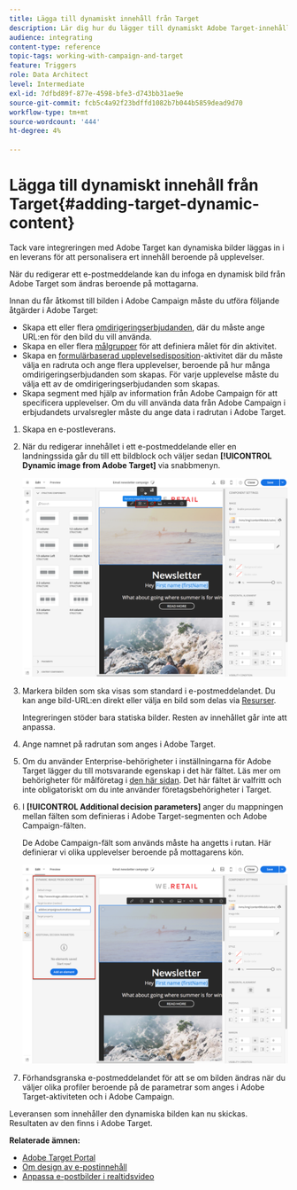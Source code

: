 ```yaml
---
title: Lägga till dynamiskt innehåll från Target
description: Lär dig hur du lägger till dynamiskt Adobe Target-innehåll i en av dina Adobe Campaign-leveranser.
audience: integrating
content-type: reference
topic-tags: working-with-campaign-and-target
feature: Triggers
role: Data Architect
level: Intermediate
exl-id: 7dfbd89f-877e-4598-bfe3-d743bb31ae9e
source-git-commit: fcb5c4a92f23bdffd1082b7b044b5859dead9d70
workflow-type: tm+mt
source-wordcount: '444'
ht-degree: 4%

---
```


# Lägga till dynamiskt innehåll från Target{#adding-target-dynamic-content}

Tack vare integreringen med Adobe Target kan dynamiska bilder läggas in i en leverans för att personalisera ert innehåll beroende på upplevelser.

När du redigerar ett e-postmeddelande kan du infoga en dynamisk bild från Adobe Target som ändras beroende på mottagarna.

Innan du får åtkomst till bilden i Adobe Campaign måste du utföra följande åtgärder i Adobe Target:

* Skapa ett eller flera [omdirigeringserbjudanden](https://experienceleague.adobe.com/docs/target/using/experiences/offers/offer-redirect.html), där du måste ange URL:en för den bild du vill använda.
* Skapa en eller flera [målgrupper](https://experienceleague.adobe.com/docs/target/using/audiences/create-audiences/audiences.html) för att definiera målet för din aktivitet.
* Skapa en [formulärbaserad upplevelsedisposition](https://experienceleague.adobe.com/docs/target/using/experiences/form-experience-composer.html)-aktivitet där du måste välja en radruta och ange flera upplevelser, beroende på hur många omdirigeringserbjudanden som skapas. För varje upplevelse måste du välja ett av de omdirigeringserbjudanden som skapas.
* Skapa segment med hjälp av information från Adobe Campaign för att specificera upplevelser. Om du vill använda data från Adobe Campaign i erbjudandets urvalsregler måste du ange data i radrutan i Adobe Target.

1. Skapa en e-postleverans.
1. När du redigerar innehållet i ett e-postmeddelande eller en landningssida går du till ett bildblock och väljer sedan **[!UICONTROL Dynamic image from Adobe Target]** via snabbmenyn.

   ![](assets/tar_insert_dynamic_image.png)

1. Markera bilden som ska visas som standard i e-postmeddelandet. Du kan ange bild-URL:en direkt eller välja en bild som delas via [Resurser](../../integrating/using/working-with-campaign-and-assets-core-service.md).

   Integreringen stöder bara statiska bilder. Resten av innehållet går inte att anpassa.

1. Ange namnet på radrutan som anges i Adobe Target.
1. Om du använder Enterprise-behörigheter i inställningarna för Adobe Target lägger du till motsvarande egenskap i det här fältet. Läs mer om behörigheter för målföretag i [den här sidan](https://experienceleague.adobe.com/docs/target/using/administer/manage-users/enterprise/properties-overview.html). Det här fältet är valfritt och inte obligatoriskt om du inte använder företagsbehörigheter i Target.
1. I **[!UICONTROL Additional decision parameters]** anger du mappningen mellan fälten som definieras i Adobe Target-segmenten och Adobe Campaign-fälten.

   De Adobe Campaign-fält som används måste ha angetts i rutan. Här definierar vi olika upplevelser beroende på mottagarens kön.

   ![](assets/tar_additional_decisionning_parameters.png)

1. Förhandsgranska e-postmeddelandet för att se om bilden ändras när du väljer olika profiler beroende på de parametrar som anges i Adobe Target-aktiviteten och i Adobe Campaign.

Leveransen som innehåller den dynamiska bilden kan nu skickas. Resultaten av den finns i Adobe Target.

**Relaterade ämnen:**

* [Adobe Target Portal](https://experienceleague.adobe.com/docs/target/using/integrate/campaign-and-target.html)
* [Om design av e-postinnehåll](../../designing/using/designing-content-in-adobe-campaign.md)
* [Anpassa e-postbilder i realtidsvideo ](https://helpx.adobe.com/se/marketing-cloud/how-to/email-marketing.html) 
